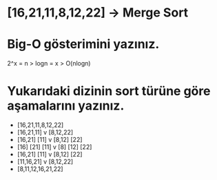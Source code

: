 # [16,21,11,8,12,22] -> Merge Sort

# Big-O gösterimini yazınız.

2^x = n > logn = x > O(nlogn)

# Yukarıdaki dizinin sort türüne göre aşamalarını yazınız.

- [16,21,11,8,12,22]
- [16,21,11] v [8,12,22]
- [16,21] [11] v [8,12] [22]
- [16] [21] [11] v [8] [12] [22]
- [16,21] [11] v [8,12] [22]
- [11,16,21] v [8,12,22]
- [8,11,12,16,21,22]
